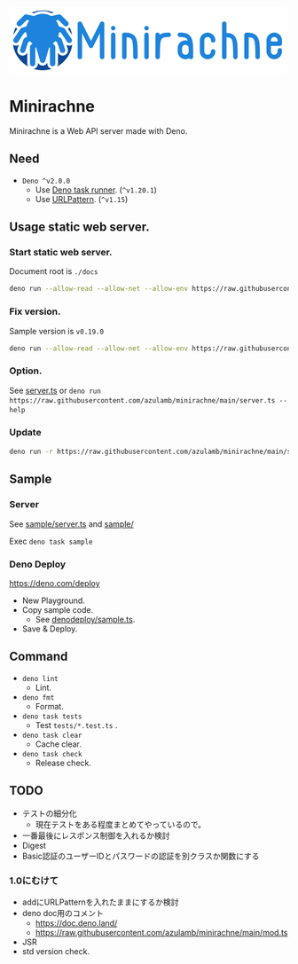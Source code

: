 ![Minirachne](docs/widelogo.png "Minirachne")

# Minirachne

Minirachne is a Web API server made with Deno.

## Need

- `Deno ^v2.0.0`
  - Use [Deno task runner](https://deno.land/manual@v1.20.1/tools/task_runner). (`^v1.20.1`)
  - Use [URLPattern](https://developer.mozilla.org/en-US/docs/Web/API/URLPattern). (`^v1.15`)

## Usage static web server.

### Start static web server.

Document root is `./docs`

```sh
deno run --allow-read --allow-net --allow-env https://raw.githubusercontent.com/azulamb/minirachne/main/server.ts
```

### Fix version.

Sample version is `v0.19.0`

```sh
deno run --allow-read --allow-net --allow-env https://raw.githubusercontent.com/azulamb/minirachne/v0.19.0/server.ts
```

### Option.

See [server.ts](https://github.com/azulamb/minirachne/blob/main/server.ts) or `deno run https://raw.githubusercontent.com/azulamb/minirachne/main/server.ts --help`

### Update

```sh
deno run -r https://raw.githubusercontent.com/azulamb/minirachne/main/server.ts --version
```

## Sample

### Server

See [sample/server.ts](https://github.com/azulamb/minirachne/blob/main/sample/server.ts) and [sample/](https://github.com/azulamb/minirachne/blob/main/sample/)

Exec `deno task sample`

### Deno Deploy

https://deno.com/deploy

+ New Playground.
+ Copy sample code.
  * See [denodeploy/sample.ts](https://github.com/azulamb/minirachne/tree/main/denodeploy/sample.ts).
+ Save & Deploy.

## Command

* `deno lint`
  * Lint.
* `deno fmt`
  * Format.
* `deno task tests`
  * Test `tests/*.test.ts` .
* `deno task clear`
  * Cache clear.
* `deno task check`
  * Release check.

## TODO

* テストの細分化
  * 現在テストをある程度まとめてやっているので。
* 一番最後にレスポンス制御を入れるか検討
* Digest
* Basic認証のユーザーIDとパスワードの認証を別クラスか関数にする

### 1.0にむけて

* addにURLPatternを入れたままにするか検討
* deno doc用のコメント
  * https://doc.deno.land/
  * https://raw.githubusercontent.com/azulamb/minirachne/main/mod.ts
* JSR
* std version check.
